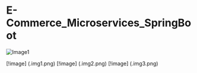 # E-Commerce_Microservices_SpringBoot


![Image1](path/to/image)

[!image] (.img1.png)
[!image] (.img2.png)
[!image] (.img3.png)